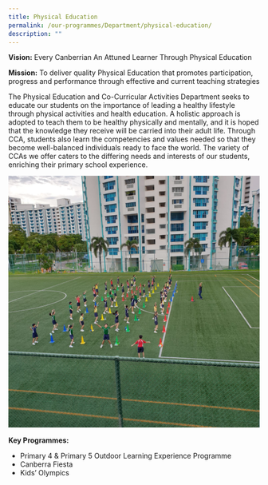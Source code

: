 ```yaml
---
title: Physical Education
permalink: /our-programmes/Department/physical-education/
description: ""
---
```

**Vision:** Every Canberrian An Attuned Learner Through Physical Education

**Mission:** To deliver quality Physical Education that promotes participation, progress and performance through effective and current teaching strategies

The Physical Education and Co-Curricular Activities Department seeks to educate our students on the importance of leading a healthy lifestyle through physical activities and health education. A holistic approach is adopted to teach them to be healthy physically and mentally, and it is hoped that the knowledge they receive will be carried into their adult life. Through CCA, students also learn the competencies and values needed so that they become well-balanced individuals ready to face the world. The variety of CCAs we offer caters to the differing needs and interests of our students, enriching their primary school experience.

![](/images/IMG-20200604-WA0001.jpg)

**Key Programmes:**
* Primary 4 & Primary 5 Outdoor Learning Experience Programme
* Canberra Fiesta
* Kids’ Olympics